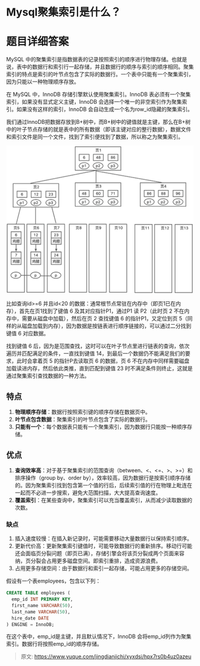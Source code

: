 # Mysql聚集索引是什么？

# 题目详细答案
MySQL 中的聚集索引是指数据表的记录按照索引的顺序进行物理存储。也就是说，表中的数据行和索引行一起存储，并且数据行的顺序与索引的顺序相同。聚集索引的特点是索引的叶节点包含了实际的数据行。一个表中只能有一个聚集索引，因为只能以一种物理顺序存放。

在 MySQL 中，InnoDB 存储引擎默认使用聚集索引。InnoDB 表必须有一个聚集索引，如果没有显式定义主键，InnoDB 会选择一个唯一的非空索引作为聚集索引。如果没有这样的索引，InnoDB 会自动生成一个名为row_id隐藏的聚集索引。

我们通过InnoDB把数据存放到B+树中，而B+树中的键值就是主键，那么在B+树中的叶子节点存储的就是表中的所有数据（即该主键对应的整行数据），数据文件和索引文件是同一个文件，找到了索引便找到了数据，所以称之为聚集索引。

![画板](./img/ssmX3FBaNaN9-oC5/1728984926281-9136c1f2-af2d-469d-a4f1-2d60729e811b-499403.jpeg)

比如查询id>=6 并且id<20 的数据：通常根节点常驻在内存中（即页1已在内存），首先在页1找到了键值 6 及其对应指针P1，通过P1 读 P2（此时页 2 不在内存中，需要从磁盘中加载），然后在页 2 查找键值 6 的指针P1，又定位到页 5（同样的从磁盘加载到内存），因为数据是按链表进行顺序链接的，可以通过二分找到键值 6 对应数据。

找到键值 6 后，因为是范围查找，这时可以在叶子节点里进行链表的查询，依次遍历并匹配满足的条件，一直找到键值 14，到最后一个数据仍不能满足我们的要求，此时会拿着页 5 的指针P去读取页 6 的数据，页 6 不在内存中同样需要磁盘加载读进内存，然后依此类推，直到匹配到键值 23 时不满足条件则终止，这就是通过聚集索引查找数据的一种方法。

## 特点
1. **物理顺序存储**：数据行按照索引键的顺序存储在数据页中。
2. **叶节点包含数据**：聚集索引的叶节点包含了实际的数据行。
3. **只能有一个**：每个数据表只能有一个聚集索引，因为数据行只能按一种顺序存储。

## 优点
1. **查询效率高**：对于基于聚集索引的范围查询（between、<、<=、>、>=）和排序操作（group by、order by），效率较高，因为数据行是按索引顺序存储的。因为聚集索引找到包含第一个值的行后，后续索引值的行在物理上毗连在一起而不必进一步搜索，避免大范围扫描，大大提高查询速度。
2. **覆盖索引**：在某些查询中，聚集索引可以充当覆盖索引，从而减少读取数据的次数。

### 缺点
1. 插入速度较慢：在插入新记录时，可能需要移动大量数据行以保持索引顺序。
2. 更新代价高：更新聚集索引键值时，可能导致数据行的重新排序。移动行可能还会面临页分裂问题（即页已满），存储引擎会将该页分裂成两个页面来容纳，页分裂会占用更多磁盘空间。即索引重排，造成资源浪费。
3. 占用更多存储空间：由于数据行和索引一起存储，可能占用更多的存储空间。

假设有一个表employees，包含以下列：

```sql
CREATE TABLE employees (
  emp_id INT PRIMARY KEY,
  first_name VARCHAR(50),
  last_name VARCHAR(50),
  hire_date DATE
) ENGINE = InnoDB;
```

在这个表中，emp_id是主键，并且默认情况下，InnoDB 会将emp_id列作为聚集索引。数据行将按照emp_id的顺序存储。



> 原文: <https://www.yuque.com/jingdianjichi/xyxdsi/hpx7rs0b4uz0azeu>